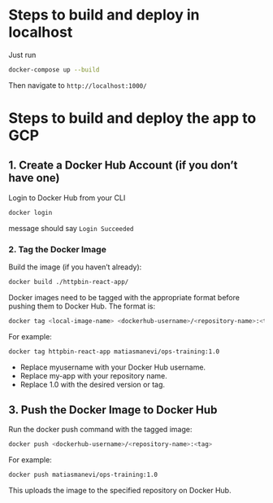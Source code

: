 # Steps to build and deploy in localhost

Just run

```sh
docker-compose up --build
```

Then navigate to `http://localhost:1000/`

# Steps to build and deploy the app to GCP

## 1. Create a Docker Hub Account (if you don’t have one)

Login to Docker Hub from your CLI
```sh
docker login
```

message should say `Login Succeeded`

### 2. Tag the Docker Image

Build the image (if you haven’t already):
```sh
docker build ./httpbin-react-app/
```

Docker images need to be tagged with the appropriate format before pushing them to Docker Hub. The format is:
```sh
docker tag <local-image-name> <dockerhub-username>/<repository-name>:<tag>
```

For example:
```sh
docker tag httpbin-react-app matiasmanevi/ops-training:1.0
```

- Replace myusername with your Docker Hub username.
- Replace my-app with your repository name.
- Replace 1.0 with the desired version or tag.

## 3. Push the Docker Image to Docker Hub

Run the docker push command with the tagged image:
```sh
docker push <dockerhub-username>/<repository-name>:<tag>
```

For example:
```sh
docker push matiasmanevi/ops-training:1.0
```

This uploads the image to the specified repository on Docker Hub.
